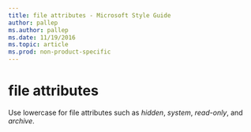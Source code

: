 ```yaml
---
title: file attributes - Microsoft Style Guide
author: pallep
ms.author: pallep
ms.date: 11/19/2016
ms.topic: article
ms.prod: non-product-specific
---
```


# file attributes

Use lowercase for file attributes such as *hidden*, *system*, *read-only*, and *archive*.

